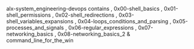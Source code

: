  alx-system_engineering-devops contains , 0x00-shell_basics , 0x01-shell_permissions , 0x02-shell_redirections , 0x03-shell_variables_expansions , 0x04-loops_conditions_and_parsing , 0x05-processes_and_signals , 0x06-regular_expressions , 0x07-networking_basics , 0x08-networking_basics_2 & command_line_for_the_win 

